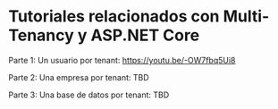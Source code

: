 # Tutoriales relacionados con Multi-Tenancy y ASP.NET Core

Parte 1: Un usuario por tenant: https://youtu.be/-OW7fbq5Ui8

Parte 2: Una empresa por tenant: TBD

Parte 3: Una base de datos por tenant: TBD
